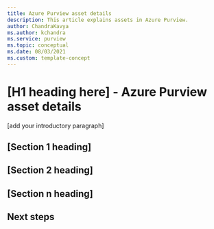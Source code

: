 ```yaml
---
title: Azure Purview asset details
description: This article explains assets in Azure Purview.
author: ChandraKavya
ms.author: kchandra
ms.service: purview
ms.topic: conceptual 
ms.date: 08/03/2021
ms.custom: template-concept
---
```


<!--Remove all the comments in this template before you sign-off or merge to the 
main branch.
-->

<!--
This template provides the basic structure of a concept article.
See the [concept guidance](contribute-how-write-concept.md) in the contributor guide.

To provide feedback on this template contact 
[the templates workgroup](mailto:templateswg@microsoft.com).
-->

<!-- 1. H1
Required. Set expectations for what the content covers, so customers know the 
content meets their needs. Should NOT begin with a verb.
-->

# [H1 heading here] - Azure Purview asset details

<!-- 2. Introductory paragraph 
Required. Lead with a light intro that describes what the article covers. Answer the 
fundamental “why would I want to know this?” question. Keep it short.
-->

[add your introductory paragraph]

<!-- 3. H2s
Required. Give each H2 a heading that sets expectations for the content that follows. 
Follow the H2 headings with a sentence about how the section contributes to the whole.
-->

## [Section 1 heading]
<!-- add your content here -->

## [Section 2 heading]
<!-- add your content here -->

## [Section n heading]
<!-- add your content here -->

<!-- 4. Next steps
Required. Provide at least one next step and no more than three. Include some 
context so the customer can determine why they would click the link.
-->

## Next steps
<!-- Add a context sentence for the following links -->

<!--
Remove all the comments in this template before you sign-off or merge to the 
main branch.
-->
